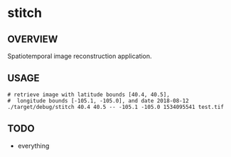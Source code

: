 # stitch
## OVERVIEW
Spatiotemporal image reconstruction application.

## USAGE
    # retrieve image with latitude bounds [40.4, 40.5],
    #  longitude bounds [-105.1, -105.0], and date 2018-08-12
    ./target/debug/stitch 40.4 40.5 -- -105.1 -105.0 1534095541 test.tif

## TODO
- everything
